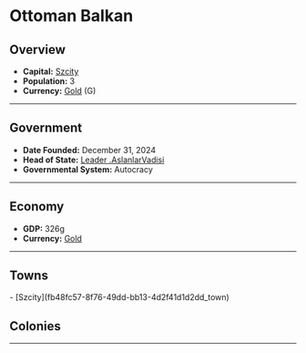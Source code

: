 <!--UNDEDITED FILE, remove this entire line if this file has been edited!-->
# <!--NAME-->Ottoman Balkan<!--NAME-->

## Overview

- **Capital:** <!--CAPITAL_LINK-->[Szcity](fb48fc57-8f76-49dd-bb13-4d2f41d1d2dd_town)<!--CAPITAL_LINK-->
- **Population:** <!--POPULATION-->3<!--POPULATION-->
- **Currency:** <!--CURRENCY_LINK-->[Gold](Gold_currency)<!--CURRENCY_LINK--> (<!--CURRENCY_ABV-->G<!--CURRENCY_ABV-->)

---

## Government

- **Date Founded:** <!--FOUNDED-->December 31, 2024<!--FOUNDED-->
- **Head of State:** <!--LEADER_TITLE_LINK-->[Leader .AslanlarVadisi](.AslanlarVadisi_user)<!--LEADER_TITLE_LINK-->
- **Governmental System:** <!--GOVERNMENT-->Autocracy<!--GOVERNMENT-->

---

## Economy

- **GDP:** <!--GDP-->326g<!--GDP-->
- **Currency:** <!--CURRENCY_LINK-->[Gold](Gold_currency)<!--CURRENCY_LINK-->

---

## Towns

<!--TOWNS-->- [Szcity](fb48fc57-8f76-49dd-bb13-4d2f41d1d2dd_town)<!--TOWNS-->

## Colonies

<!--COLONIES--><!--COLONIES-->

---